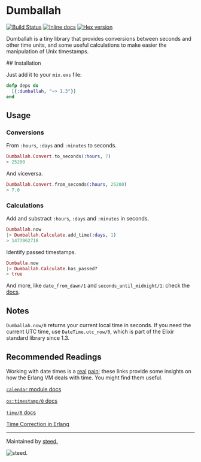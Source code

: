 # Dumballah

[![Build Status](https://travis-ci.org/ZuraGuerra/dumballah.svg?branch=master)](https://travis-ci.org/ZuraGuerra/dumballah)
[![Inline docs](http://inch-ci.org/github/ZuraGuerra/dumballah.svg)](http://inch-ci.org/github/ZuraGuerra/dumballah)
[![Hex version](https://img.shields.io/hexpm/v/dumballah.svg)](https://hex.pm/packages/dumballah)

Dumballah is a tiny library that provides conversions between seconds and other time units, and some useful calculations to make easier the manipulation of Unix timestamps.

## Installation

Just add it to your `mix.exs` file:

```elixir
defp deps do
  [{:dumballah, "~> 1.3"}]
end
```

## Usage

### Conversions

From `:hours`, `:days` and `:minutes` to seconds.
```elixir
Dumballah.Convert.to_seconds(:hours, 7)
> 25200
```

And viceversa.
```elixir
Dumballah.Convert.from_seconds(:hours, 25200)
> 7.0
```

### Calculations

Add and substract `:hours`, `:days` and `:minutes` in seconds.
```elixir
Dumballah.now
|> Dumballah.Calculate.add_time(:days, 1)
> 1473962718
```

Identify passed timestamps.
```elixir
Dumballa.now
|> Dumballah.Calculate.has_passed?
> true
```

And more, like `date_from_dawn/1` and `seconds_until_midnight/1`: check the [docs](https://hexdocs.pm/dumballah/api-reference.html).

## Notes
`Dumballah.now/0` returns your current local time in seconds. If you need the current UTC time, use `DateTime.utc_now/0`, which is part of the Elixir standard library since 1.3.

## Recommended Readings

Working with date times is a [real](http://infiniteundo.com/post/25326999628/falsehoods-programmers-believe-about-time) [pain](http://infiniteundo.com/post/25509354022/more-falsehoods-programmers-believe-about-time); these links provide some insights on how the Erlang VM deals with time. You might find them useful.

[`calendar` module docs](http://erlang.org/doc/man/calendar.html)

[`os:timestamp/0` docs](http://erlang.org/doc/man/os.html#timestamp-0)

[`time/0` docs](http://erlang.org/doc/man/erlang.html#time-0)

[Time Correction in Erlang](http://erlang.org/doc/apps/erts/time_correction.html)

---

Maintained by [steed.](http://steed.mx/)

![steed.](https://avatars1.githubusercontent.com/u/20601055?v=3&s=200)
